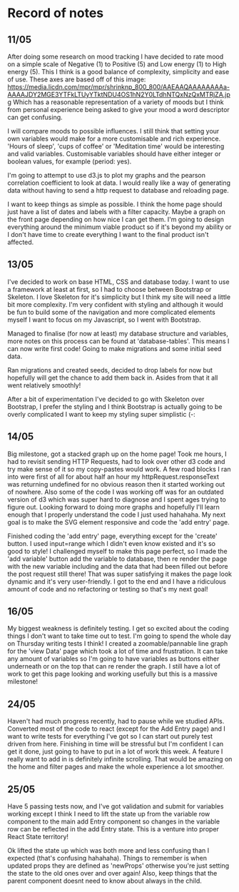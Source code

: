 # Record of notes

## 11/05

After doing some research on mood tracking I have decided to rate mood on a simple scale of Negative (1) to Positive (5) and Low energy (1) to High energy (5). This I think is a good balance of complexity, simplicity and ease of use. These axes are based off of this image:
https://media.licdn.com/mpr/mpr/shrinknp_800_800/AAEAAQAAAAAAAAa-AAAAJDY2MGE3YTFkLTUyYTktNDU4OS1hN2Y0LTdhNTQxNzQxMTRjZA.jpg
Which has a reasonable representation of a variety of moods but I think from personal experience being asked to give your mood a word descriptor can get confusing.

I will compare moods to possible influences. I still think that setting your own variables would make for a more customisable and rich experience. 'Hours of sleep', 'cups of coffee' or 'Meditation time' would be interesting and valid variables. Customisable variables should have either integer or boolean values, for example (period: yes).

I'm going to attempt to use d3.js to plot my graphs and the pearson correlation coefficient to look at data. I would really like a way of generating data without having to send a http request to database and reloading page.

I want to keep things as simple as possible. I think the home page should just have a list of dates and labels with a filter capacity. Maybe a graph on the front page depending on how nice I can get them. I'm going to design everything around the minimum viable product so if it's beyond my ability or I don't have time to create everything I want to the final product isn't affected.

## 13/05

I've decided to work on base HTML, CSS and database today. I want to use a framework at least at first, so I had to choose between Bootstrap or Skeleton. I love Skeleton for it's simplicity but I think my site will need a little bit more complexity. I'm very confident with styling and although it would be fun to build some of the navigation and more complicated elements myself I want to focus on my Javascript, so I went with Bootstrap.

Managed to finalise (for now at least) my database structure and variables, more notes on this process can be found at 'database-tables'. This means I can now write first code! Going to make migrations and some initial seed data.

Ran migrations and created seeds, decided to drop labels for now but hopefully will get the chance to add them back in. Asides from that it all went relatively smoothly!

After a bit of experimentation I've decided to go with Skeleton over Bootstrap, I prefer the styling and I think Bootstrap is actually going to be overly complicated I want to keep my styling super simplistic (-:

## 14/05

Big milestone, got a stacked graph up on the home page! Took me hours, I had to revisit sending HTTP Requests, had to look over other d3 code and try make sense of it so my copy-pastes would work. A few road blocks I ran into were first of all for about half an hour my httpRequest.responseText was returning undefined for no obvious reason then it started working out of nowhere. Also some of the code I was working off was for an outdated version of d3 which was super hard to diagnose and I spent ages trying to figure out. Looking forward to doing more graphs and hopefully I'll learn enough that I properly understand the code I just used hahahaha. My next goal is to make the SVG element responsive and code the 'add entry' page.

Finished coding the 'add entry' page, everything except for the 'create' button. I used input=range which I didn't even know existed and it's so good to style! I challenged myself to make this page perfect, so I made the 'add variable' button add the variable to database, then re render the page with the new variable including and the data that had been filled out before the post request still there! That was super satisfying it makes the page look dynamic and it's very user-friendly. I got to the end and I have a ridiculous amount of code and no refactoring or testing so that's my next goal!

## 16/05

My biggest weakness is definitely testing. I get so excited about the coding things I don't want to take time out to test. I'm going to spend the whole day on Thursday writing tests I think! I created a zoomable/pannable line graph for the 'view Data' page which took a lot of time and frustration. It can take any amount of variables so I'm going to have variables as buttons either underneath or on the top that can re render the graph. I still have a lot of work to get this page looking and working usefully but this is a massive milestone!

## 24/05

Haven't had much progress recently, had to pause while we studied APIs. Converted most of the code to react (except for the Add Entry page) and I want to write tests for everything I've got so I can start out purely test driven from here. Finishing in time will be stressful but I'm confident I can get it done, just going to have to put in a lot of work this week. A feature I really want to add in is definitely infinite scrolling. That would be amazing on the home and filter pages and make the whole experience a lot smoother.

## 25/05

Have 5 passing tests now, and I've got validation and submit for variables working except I think I need to lift the state up from the variable row component to the main add Entry component so changes in the variable row can be reflected in the add Entry state. This is a venture into proper React State territory!

Ok lifted the state up which was both more and less confusing than I expected (that's confusing hahahaha). Things to remember is when updated props they are defined as 'newProps' otherwise you're just setting the state to the old ones over and over again! Also, keep things that the parent component doesnt need to know about always in the child.
